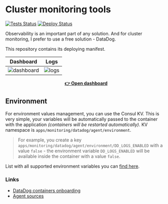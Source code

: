 # Cluster monitoring tools

[![Tests Status][badge_tests]][link_actions]
[![Deploy Status][badge_deploy]][link_deploy]

Observability is an important part of any solution. And for cluster monitoring, I prefer to use a free solution - DataDog.

This repository contains its deploying manifest.

| Dashboard                   | Logs              |
|-----------------------------|-------------------|
| ![dashboard][img-dashboard] | ![logs][img-logs] |

[img-dashboard]:https://user-images.githubusercontent.com/7326800/183681424-77d3184c-09b5-4e17-b719-28b105127e38.png
[img-logs]:https://user-images.githubusercontent.com/7326800/183681454-b699a9ac-3987-4e6f-9361-2fa282480cef.png

<div align="center">

[**👉 Open dashboard**](https://app.datadoghq.eu/)

</div>

## Environment

For environment values management, you can use the Consul KV. This is very simple, your variables will be automatically passed to the container with the application _(containers will be restarted automatically)_. KV namespace is `apps/monitoring/datadog/agent/environment`.

> For example, you create a key `apps/monitoring/datadog/agent/environment/DD_LOGS_ENABLED` with a value `false` - the environment variable `DD_LOGS_ENABLED` will be available inside the container with a value `false`.

List with all supported environment variables you can [find here](../.env.example).

### Links

- [DataDog containers onboarding](https://app.datadoghq.com/logs/onboarding/container)
- [Agent sources](https://github.com/DataDog/datadog-agent)

[badge_tests]:https://img.shields.io/github/workflow/status/iddqd-uk/monitoring/tests/main?logo=github&logoColor=white&label=tests
[badge_deploy]:https://img.shields.io/github/workflow/status/iddqd-uk/monitoring/deploy/main?logo=github&logoColor=white&label=deploy

[link_actions]:https://github.com/iddqd-uk/monitoring/actions
[link_deploy]:https://github.com/iddqd-uk/monitoring/actions/workflows/deploy.yml
